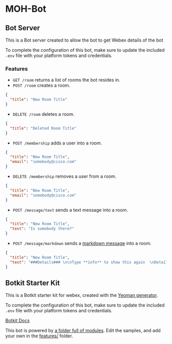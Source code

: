 # MOH-Bot

## Bot Server

This is a Bot server created to allow the bot to get Webex details of the bot

To complete the configuration of this bot, make sure to update the included `.env` file with your platform tokens and credentials.

### Features

- `GET /room` returns a list of rooms the bot resides in.
- `POST /room` creates a room.

```json
{
  "title": "New Room Title"
}
```

- `DELETE /room` deletes a room.

```json
{
  "title": "Deleted Room Title"
}
```

- `POST /membership` adds a user into a room.

```json
{
  "title": "New Room Title",
  "email": "somebody@cisco.com"
}
```

- `DELETE /membership` removes a user from a room.

```json
{
  "title": "New Room Title",
  "email": "somebody@cisco.com"
}
```

- `POST /message/text` sends a text message into a room.

```json
{
  "title": "New Room Title",
  "text": "Is somebody there?"
}
```

- `POST /message/markdown` sends a [markdown message](https://dev-preview.webex.com/formatting-messages.html) into a room.

```json
{
  "title": "New Room Title",
  "text": "###Details### \n\nType **info** to show this again  \nDetail 1: *Something important*  \nDetail 2: Not too important"
}
```

## Botkit Starter Kit

This is a Botkit starter kit for webex, created with the [Yeoman generator](https://github.com/howdyai/botkit/tree/master/packages/generator-botkit#readme).

To complete the configuration of this bot, make sure to update the included `.env` file with your platform tokens and credentials.

[Botkit Docs](https://botkit.ai/docs/v4)

This bot is powered by [a folder full of modules](https://botkit.ai/docs/v4/core.html#organize-your-bot-code).
Edit the samples, and add your own in the [features/](features/) folder.
